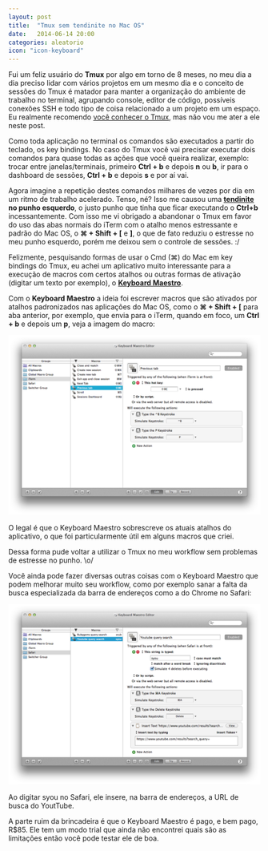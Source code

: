 ```yaml
---
layout: post
title:  "Tmux sem tendinite no Mac OS"
date:   2014-06-14 20:00
categories: aleatorio
icon: "icon-keyboard"
---
```


Fui um feliz usuário do **Tmux** por algo em torno de 8 meses, no meu dia a dia preciso lidar com vários projetos em um mesmo dia e o conceito de sessões do Tmux é matador para manter a organização do ambiente de trabalho no terminal, agrupando console, editor de código, possíveis conexões SSH e todo tipo de coisa relacionado a um projeto em um espaço. Eu realmente recomendo [você conhecer o Tmux](http://code.tutsplus.com/tutorials/intro-to-tmux--net-33889), mas não vou me ater a ele neste post.

Como toda aplicação no terminal os comandos são executados a partir do teclado, os key bindings. No caso do Tmux você vai precisar executar dois comandos para quase todas as ações que você queira realizar, exemplo: trocar entre janelas/terminais, primeiro **Ctrl + b** e depois **n** ou **b**, ir para o dashboard de sessões, **Ctrl + b** e depois **s** e por aí vai.

Agora imagine a repetição destes comandos milhares de vezes por dia em um ritmo de trabalho acelerado. Tenso, né? Isso me causou uma **[tendinite](http://pt.wikipedia.org/wiki/Tendinite) no punho esquerdo**, o justo punho que tinha que ficar executando o **Ctrl+b** incessantemente. Com isso me vi obrigado a abandonar o Tmux em favor do uso das abas normais do iTerm com o atalho menos estressante e padrão do Mac OS, o **⌘ + Shift + \[** e **\]**, o que de fato reduziu o estresse no meu punho esquerdo, porém me deixou sem o controle de sessões. :/

Felizmente, pesquisando formas de usar o Cmd (⌘) do Mac em key bindings do Tmux, eu achei um aplicativo muito interessante para a execução de macros com certos atalhos ou outras formas de ativação (digitar um texto por exemplo), o **[Keyboard Maestro](http://www.keyboardmaestro.com)**.

Com o **Keyboard Maestro** a ideia foi escrever macros que são ativados por atalhos padronizados nas aplicações do Mac OS, como o **⌘ + Shift + \[** para aba anterior, por exemplo, que envia para o iTerm, quando em foco, um **Ctrl + b** e depois um **p**, veja a imagem  do macro:

<div class="image-container">
  <img src="/images/keyboard-maestro.png" class="full-image"/>
</div>

O legal é que o Keyboard Maestro sobrescreve os atuais atalhos do aplicativo, o que foi particularmente útil em alguns macros que criei.

Dessa forma pude voltar a utilizar o Tmux no meu workflow sem problemas de estresse no punho. \o/

Você ainda pode fazer diversas outras coisas com o Keyboard Maestro que podem melhorar muito seu workflow, como por exemplo sanar a falta da busca especializada da barra de endereços como a do Chrome no Safari:

<div class="image-container">
  <img src="/images/keyboard-maestro-2.png" class="full-image"/>
  <p class="legend">Ao digitar syou no Safari, ele insere, na barra de endereços, a URL de busca do YoutTube.</p>
</div>

A parte ruim da brincadeira é que o Keyboard Maestro é pago, e bem pago, R$85. Ele tem um modo trial que ainda não encontrei quais são as limitações então você pode testar ele de boa.
